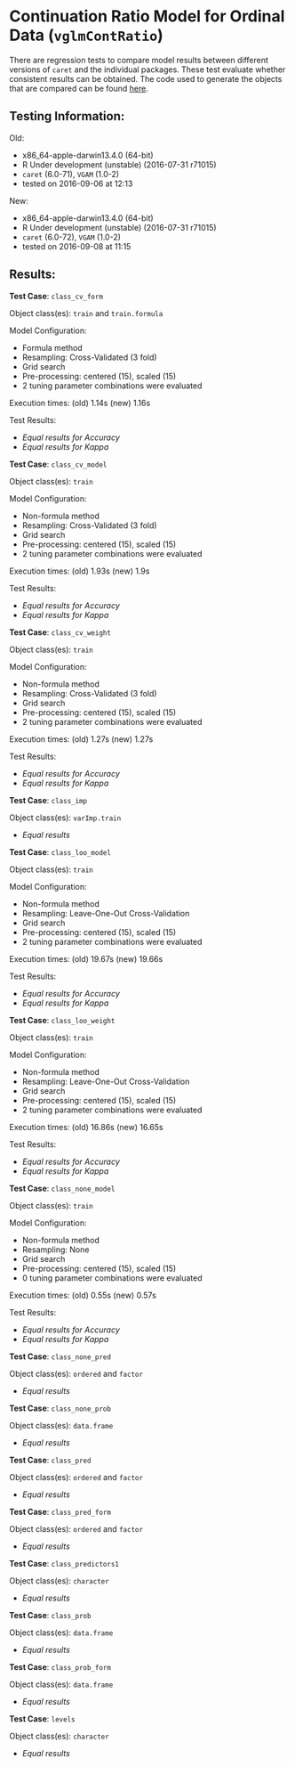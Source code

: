 Continuation Ratio Model for Ordinal Data (`vglmContRatio`)
 ===== 

There are regression tests to compare model results between different versions of `caret` and the individual packages. These test evaluate whether consistent results can be obtained. The code used to generate the objects that are compared can be found [here](https://github.com/topepo/caret/blob/master/RegressionTests/Code/vglmContRatio.R).

Testing Information:
---------

Old:

 * x86_64-apple-darwin13.4.0 (64-bit)
 * R Under development (unstable) (2016-07-31 r71015)
 * `caret` (6.0-71), `VGAM` (1.0-2)
 * tested on 2016-09-06 at 12:13


New:

 * x86_64-apple-darwin13.4.0 (64-bit)
 * R Under development (unstable) (2016-07-31 r71015)
 * `caret` (6.0-72), `VGAM` (1.0-2)
 * tested on 2016-09-08 at 11:15


Results:
---------

**Test Case**: `class_cv_form`

Object class(es): `train` and `train.formula`

Model Configuration:

 * Formula method
 * Resampling: Cross-Validated (3 fold)
 * Grid search
 * Pre-processing: centered (15), scaled (15)  
 * 2 tuning parameter combinations were evaluated


Execution times: (old) 1.14s (new) 1.16s

Test Results:

 * _Equal results for Accuracy_
 * _Equal results for Kappa_

**Test Case**: `class_cv_model`

Object class(es): `train`

Model Configuration:

 * Non-formula method
 * Resampling: Cross-Validated (3 fold)
 * Grid search
 * Pre-processing: centered (15), scaled (15)  
 * 2 tuning parameter combinations were evaluated


Execution times: (old) 1.93s (new) 1.9s

Test Results:

 * _Equal results for Accuracy_
 * _Equal results for Kappa_

**Test Case**: `class_cv_weight`

Object class(es): `train`

Model Configuration:

 * Non-formula method
 * Resampling: Cross-Validated (3 fold)
 * Grid search
 * Pre-processing: centered (15), scaled (15)  
 * 2 tuning parameter combinations were evaluated


Execution times: (old) 1.27s (new) 1.27s

Test Results:

 * _Equal results for Accuracy_
 * _Equal results for Kappa_

**Test Case**: `class_imp`

Object class(es): `varImp.train`

 * _Equal results_

**Test Case**: `class_loo_model`

Object class(es): `train`

Model Configuration:

 * Non-formula method
 * Resampling: Leave-One-Out Cross-Validation
 * Grid search
 * Pre-processing: centered (15), scaled (15)  
 * 2 tuning parameter combinations were evaluated


Execution times: (old) 19.67s (new) 19.66s

Test Results:

 * _Equal results for Accuracy_
 * _Equal results for Kappa_

**Test Case**: `class_loo_weight`

Object class(es): `train`

Model Configuration:

 * Non-formula method
 * Resampling: Leave-One-Out Cross-Validation
 * Grid search
 * Pre-processing: centered (15), scaled (15)  
 * 2 tuning parameter combinations were evaluated


Execution times: (old) 16.86s (new) 16.65s

Test Results:

 * _Equal results for Accuracy_
 * _Equal results for Kappa_

**Test Case**: `class_none_model`

Object class(es): `train`

Model Configuration:

 * Non-formula method
 * Resampling: None
 * Grid search
 * Pre-processing: centered (15), scaled (15)  
 * 0 tuning parameter combinations were evaluated


Execution times: (old) 0.55s (new) 0.57s

Test Results:

 * _Equal results for Accuracy_
 * _Equal results for Kappa_

**Test Case**: `class_none_pred`

Object class(es): `ordered` and `factor`

 * _Equal results_

**Test Case**: `class_none_prob`

Object class(es): `data.frame`

 * _Equal results_

**Test Case**: `class_pred`

Object class(es): `ordered` and `factor`

 * _Equal results_

**Test Case**: `class_pred_form`

Object class(es): `ordered` and `factor`

 * _Equal results_

**Test Case**: `class_predictors1`

Object class(es): `character`

 * _Equal results_

**Test Case**: `class_prob`

Object class(es): `data.frame`

 * _Equal results_

**Test Case**: `class_prob_form`

Object class(es): `data.frame`

 * _Equal results_

**Test Case**: `levels`

Object class(es): `character`

 * _Equal results_

